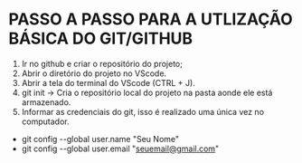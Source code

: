 # PASSO A PASSO PARA A UTLIZAÇÃO BÁSICA DO GIT/GITHUB

1. Ir no github e criar o repositório do projeto;
2. Abrir o diretório do projeto no VScode.
3. Abrir a tela do terminal do VScode (CTRL + J).
4. git init -> Cria o repositório local do projeto na pasta aonde ele está armazenado.
5. Informar as credenciais do git, isso é realizado uma única vez no computador.
- git config --global user.name "Seu Nome"
- git config --global user.email "seuemail@gmail.com"